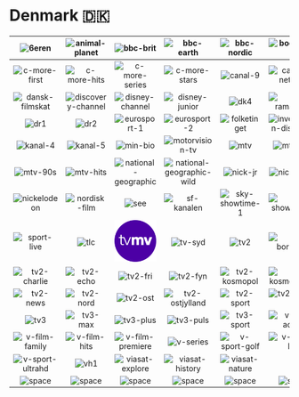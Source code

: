 # Denmark 🇩🇰

| ![6eren] | ![animal-planet] | ![bbc-brit] | ![bbc-earth] | ![bbc-nordic] | ![boomerang] |
|:---:|:---:|:---:|:---:|:---:|:---:|
| ![c-more-first] | ![c-more-hits] | ![c-more-series] | ![c-more-stars] | ![canal-9] | ![cartoon-network] |
| ![dansk-filmskat] | ![discovery-channel] | ![disney-channel] | ![disney-junior] | ![dk4] | ![dr-ramasjang] |
| ![dr1] | ![dr2] | ![eurosport-1] | ![eurosport-2] | ![folketinget] | ![investigation-discovery] |
| ![kanal-4] | ![kanal-5] | ![min-bio] | ![motorvision-tv] | ![mtv] | ![mtv-80s] |
| ![mtv-90s] | ![mtv-hits] | ![national-geographic] | ![national-geographic-wild] | ![nick-jr] | ![nick-toons] |
| ![nickelodeon] | ![nordisk-film] | ![see] | ![sf-kanalen] | ![sky-showtime-1] | ![sky-showtime-2] |
| ![sport-live] | ![tlc] | ![tv-midtvest] | ![tv-syd] | ![tv2] | ![tv2-bornholm] |
| ![tv2-charlie] | ![tv2-echo] | ![tv2-fri] | ![tv2-fyn] | ![tv2-kosmopol] | ![tv2-kosmopol-hz] |
| ![tv2-news] | ![tv2-nord] | ![tv2-ost] | ![tv2-ostjylland] | ![tv2-sport] | ![tv2-sport-x] |
| ![tv3] | ![tv3-max] | ![tv3-plus] | ![tv3-puls] | ![tv3-sport] | ![v-film-action] |
| ![v-film-family] | ![v-film-hits] | ![v-film-premiere] | ![v-series] | ![v-sport-golf] | ![v-sport-live] |
| ![v-sport-ultrahd] | ![vh1] | ![viasat-explore] | ![viasat-history] | ![viasat-nature] |  |
| ![space] | ![space] | ![space] | ![space] | ![space] | ![space] |

[6eren]:6eren-dk.png
[animal-planet]:animal-planet-dk.png
[bbc-brit]:bbc-brit-dk.png
[bbc-earth]:bbc-earth-dk.png
[bbc-nordic]:bbc-nordic-dk.png
[boomerang]:boomerang-dk.png
[c-more-first]:c-more-first-dk.png
[c-more-hits]:c-more-hits-dk.png
[c-more-series]:c-more-series-dk.png
[c-more-stars]:c-more-stars-dk.png
[canal-9]:canal-9-dk.png
[cartoon-network]:cartoon-network-dk.png
[dansk-filmskat]:dansk-filmskat-dk.png
[discovery-channel]:discovery-channel-dk.png
[disney-channel]:disney-channel-dk.png
[disney-junior]:disney-junior-dk.png
[dk4]:dk4-dk.png
[dr-ramasjang]:dr-ramasjang-dk.png
[dr1]:dr1-dk.png
[dr2]:dr2-dk.png
[eurosport-1]:eurosport-1-dk.png
[eurosport-2]:eurosport-2-dk.png
[folketinget]:folketinget-dk.png
[investigation-discovery]:investigation-discovery-dk.png
[kanal-4]:kanal-4-dk.png
[kanal-5]:kanal-5-dk.png
[min-bio]:min-bio-dk.png
[motorvision-tv]:motorvision-tv-dk.png
[mtv]:mtv-dk.png
[mtv-80s]:mtv-80s-dk.png
[mtv-90s]:mtv-90s-dk.png
[mtv-hits]:mtv-hits-dk.png
[national-geographic]:national-geographic-dk.png
[national-geographic-wild]:national-geographic-wild-dk.png
[nick-jr]:nick-jr-dk.png
[nick-toons]:nick-toons-dk.png
[nickelodeon]:nickelodeon-dk.png
[nordisk-film]:nordisk-film-dk.png
[see]:see-dk.png
[sf-kanalen]:sf-kanalen-dk.png
[sky-showtime-1]:sky-showtime-1-dk.png
[sky-showtime-2]:sky-showtime-2-dk.png
[sport-live]:sport-live-dk.png
[tlc]:tlc-dk.png
[tv-midtvest]:tv-midtvest-dk.png
[tv-syd]:tv-syd-dk.png
[tv2]:tv2-dk.png
[tv2-bornholm]:tv2-bornholm-dk.png
[tv2-charlie]:tv2-charlie-dk.png
[tv2-echo]:tv2-echo-dk.png
[tv2-fri]:tv2-fri-dk.png
[tv2-fyn]:tv2-fyn-dk.png
[tv2-kosmopol]:tv2-kosmopol-dk.png
[tv2-kosmopol-hz]:tv2-kosmopol-hz-dk.png
[tv2-news]:tv2-news-dk.png
[tv2-nord]:tv2-nord-dk.png
[tv2-ost]:tv2-ost-dk.png
[tv2-ostjylland]:tv2-ostjylland-dk.png
[tv2-sport]:tv2-sport-dk.png
[tv2-sport-x]:tv2-sport-x-dk.png
[tv3]:tv3-dk.png
[tv3-max]:tv3-max-dk.png
[tv3-plus]:tv3-plus-dk.png
[tv3-puls]:tv3-puls-dk.png
[tv3-sport]:tv3-sport-dk.png
[v-film-action]:v-film-action-dk.png
[v-film-family]:v-film-family-dk.png
[v-film-hits]:v-film-hits-dk.png
[v-film-premiere]:v-film-premiere-dk.png
[v-series]:v-series-dk.png
[v-sport-golf]:v-sport-golf-dk.png
[v-sport-live]:v-sport-live-dk.png
[v-sport-ultrahd]:v-sport-ultrahd-dk.png
[vh1]:vh1-dk.png
[viasat-explore]:viasat-explore-dk.png
[viasat-history]:viasat-history-dk.png
[viasat-nature]:viasat-nature-dk.png

[Space]:../../../misc/space-1500.png "Space"
